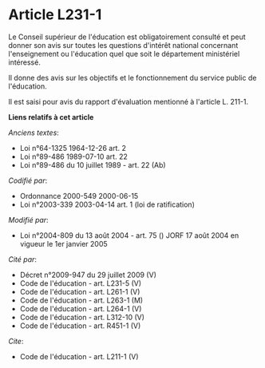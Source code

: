 # Article L231-1

Le Conseil supérieur de l'éducation est obligatoirement consulté et peut donner son avis sur toutes les questions d'intérêt
national concernant l'enseignement ou l'éducation quel que soit le département ministériel intéressé. 

Il donne des avis sur les objectifs et le fonctionnement du service public de l'éducation. 

Il est saisi pour avis du rapport d'évaluation mentionné à l'article L. 211-1.

**Liens relatifs à cet article**

_Anciens textes_:

  - Loi n°64-1325 1964-12-26 art. 2
  - Loi n°89-486 1989-07-10 art. 22
  - Loi n°89-486 du 10 juillet 1989 - art. 22 (Ab)

_Codifié par_:

  - Ordonnance 2000-549 2000-06-15
  - Loi n°2003-339 2003-04-14 art. 1 (loi de ratification)

_Modifié par_:

  - Loi n°2004-809 du 13 août 2004 - art. 75 () JORF 17 août 2004 en vigueur le 1er janvier 2005

_Cité par_:

  - Décret n°2009-947 du 29 juillet 2009 (V)
  - Code de l'éducation - art. L231-5 (V)
  - Code de l'éducation - art. L261-1 (V)
  - Code de l'éducation - art. L263-1 (M)
  - Code de l'éducation - art. L264-1 (V)
  - Code de l'éducation - art. L312-10 (V)
  - Code de l'éducation - art. R451-1 (V)

_Cite_:

  - Code de l'éducation - art. L211-1 (V)
